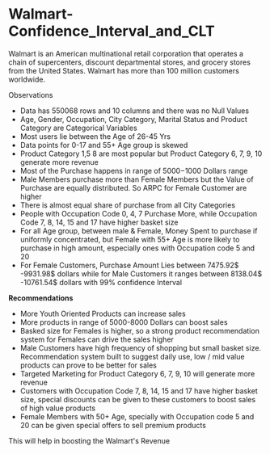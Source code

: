 # Walmart-Confidence_Interval_and_CLT
Walmart is an American multinational retail corporation that operates a chain of supercenters, discount departmental stores, and grocery stores from the United States. Walmart has more than 100 million customers worldwide.

Observations

 - Data has 550068 rows and 10 columns and there was no Null Values
- Age, Gender, Occupation, City Category, Marital Status and Product Category are Categorical Variables
- Most users lie between the Age of 26-45 Yrs
- Data points for 0-17 and 55+ Age group is skewed
- Product Category 1,5 8 are most popular but Product Category 6, 7, 9, 10 generate more revenue
- Most of the Purchase happens in range of 5000$-1000$ Dollars range
- Male Members purchase more than Female Members but the Value of Purchase are equally distributed. So ARPC for Female Customer are higher
- There is almost equal share of purchase from all City Categories
- People with Occupation Code 0, 4, 7 Purchase More, while Occupation Code 7, 8, 14, 15 and 17 have higher basket size
- For all Age group, between male & Female, Money Spent to purchase if uniformly concentrated, but Female with 55+ Age is more likely to purchase in high amount, especially ones with Occupation code 5 and 20
- For Female Customers, Purchase Amount Lies between 7475.92$ -9931.98$ dollars while for Male Customers it ranges between 8138.04$ -10761.54$ dollars with 99% confidence Interval


**Recommendations**

- More Youth Oriented Products can increase sales
- More products in range of 5000-8000 Dollars can boost sales
- Basked size for Females is higher, so a strong product recommendation system for Females can drive the sales higher
- Male Customers have high frequency of shopping but small basket size. Recommendation system built to suggest daily use, low / mid value products can prove to be better for sales
- Targeted Marketing for Product Category 6, 7, 9, 10 will generate more revenue
- Customers with Occupation Code 7, 8, 14, 15 and 17 have higher basket size, special discounts can be given to these customers to boost sales of high value products
- Female Members with 50+ Age, specially with Occupation code 5 and 20 can be given special offers to sell premium products

This will help in boosting the Walmart's Revenue
